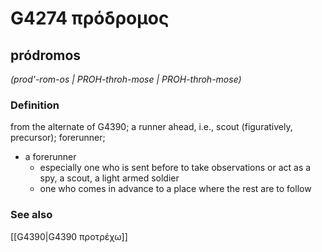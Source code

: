 # G4274 πρόδρομος

## pródromos

_(prod'-rom-os | PROH-throh-mose | PROH-throh-mose)_

### Definition

from the alternate of G4390; a runner ahead, i.e., scout (figuratively, precursor); forerunner; 

- a forerunner
  - especially one who is sent before to take observations or act as a spy, a scout, a light armed soldier
  - one who comes in advance to a place where the rest are to follow

### See also

[[G4390|G4390 προτρέχω]]
